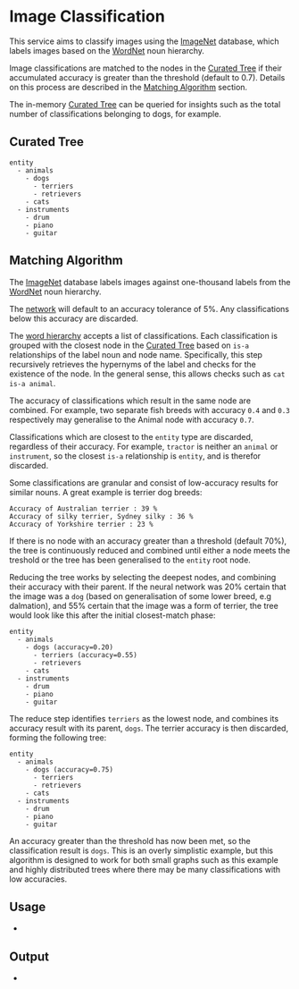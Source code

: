 # Image Classification
This service aims to classify images using the [ImageNet](http://www.image-net.org/) database,
which labels images based on the [WordNet](https://wordnet.princeton.edu/) noun hierarchy.

Image classifications are matched to the nodes in the [Curated Tree](curated-tree) if their
accumulated accuracy is greater than the threshold (default to 0.7). Details on this process
are described in the [Matching Algorithm](matching-algorithm) section.

The in-memory [Curated Tree](curated-tree) can be queried for insights such as the
total number of classifications belonging to dogs, for example.

## Curated Tree
```
entity
  - animals
    - dogs
      - terriers
      - retrievers
    - cats
  - instruments
    - drum
    - piano
    - guitar
```

## Matching Algorithm
The [ImageNet](http://www.image-net.org/) database labels images against one-thousand labels
from the [WordNet](https://wordnet.princeton.edu/) noun hierarchy.

The [network](./classification/net.py) will default to an accuracy tolerance of 5%. Any classifications below this
accuracy are discarded. 

The [word hierarchy](./classification/word_hierarchy.py) accepts a list of classifications.
Each classification is grouped with the closest node in the [Curated Tree](curated-tree) based on
`is-a` relationships of the label noun and node name. Specifically, this step recursively retrieves
the hypernyms of the label and checks for the existence of the node. In the general sense, this allows
checks such as `cat is-a animal`.

The accuracy of classifications which result in the same node are combined. For example, two
separate fish breeds with accuracy `0.4` and `0.3` respectively may generalise to the Animal node
with accuracy `0.7`.

Classifications which are closest to the `entity` type are discarded, regardless of their accuracy.
For example, `tractor` is neither an `animal` or `instrument`, so the closest `is-a` relationship
is `entity`, and is therefor discarded.

Some classifications are granular and consist of low-accuracy results for similar nouns. A great
example is terrier dog breeds:

```
Accuracy of Australian terrier : 39 %
Accuracy of silky terrier, Sydney silky : 36 %
Accuracy of Yorkshire terrier : 23 %
```

If there is no node with an accuracy greater than a threshold (default 70%), the tree is
continuously reduced and combined until either a node meets the treshold or the tree
has been generalised to the `entity` root node.

Reducing the tree works by selecting the deepest nodes, and combining their accuracy
with their parent. If the neural network was 20% certain that the image was a `dog`
(based on generalisation of some lower breed, e.g dalmation), and 55% certain that
the image was a form of terrier, the tree would look like this after the initial
closest-match phase:

```
entity
  - animals
    - dogs (accuracy=0.20)
      - terriers (accuracy=0.55)
      - retrievers
    - cats
  - instruments
    - drum
    - piano
    - guitar
```

The reduce step identifies `terriers` as the lowest node, and combines its accuracy
result with its parent, `dogs`. The terrier accuracy is then discarded, forming
the following tree:
```
entity
  - animals
    - dogs (accuracy=0.75)
      - terriers
      - retrievers
    - cats
  - instruments
    - drum
    - piano
    - guitar
```

An accuracy greater than the threshold has now been met, so the classification result
is `dogs`. This is an overly simplistic example, but this algorithm is designed to
work for both small graphs such as this example and highly distributed trees
where there may be many classifications with low accuracies. 

## Usage
-

## Output
-